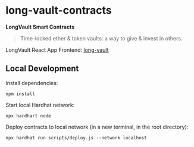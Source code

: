 # long-vault-contracts

**LongVault Smart Contracts**

> Time-locked ether & token vaults: a way to give & invest in others.

LongVault React App Frontend: [long-vault](https://github.com/kalynbeach/long-vault)

## Local Development

Install dependencies:

```
npm install
```
Start local Hardhat network:
```
npx hardhart node
```
Deploy contracts to local network (in a new terminal, in the root directory):
```
npx hardhat run scripts/deploy.js --network localhost
```


